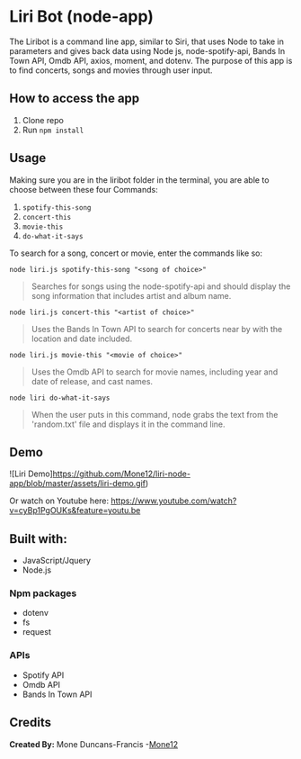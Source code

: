 # Liri Bot (node-app)

The Liribot is a command line app, similar to Siri, that uses Node to take in parameters and gives back data using Node js, node-spotify-api, Bands In Town API, Omdb API, axios, moment, and dotenv. The purpose of this app is to find concerts, songs and movies through user input.

## How to access the app

1. Clone repo
2. Run `npm install`

## Usage

Making sure you are in the liribot folder in the terminal, you are able to choose between these four Commands:
 1. `spotify-this-song`
 2. `concert-this`
 3. `movie-this`
 4. `do-what-it-says`

To search for a song, concert or movie, enter the commands like so:
```
node liri.js spotify-this-song "<song of choice>"
``` 
> Searches for songs using the node-spotify-api and should display the song information that includes artist and album name.

```
node liri.js concert-this "<artist of choice>"
```
> Uses the Bands In Town API to search for concerts near by with the location and date included.

```
node liri.js movie-this "<movie of choice>"
```
> Uses the Omdb API to search for movie names, including year and date of release, and cast names.

```
node liri do-what-it-says
```
> When the user puts in this command, node grabs the text from the 'random.txt' file and displays it in the command line.

## Demo

![Liri Demo]https://github.com/Mone12/liri-node-app/blob/master/assets/liri-demo.gif)

Or watch on Youtube here: https://www.youtube.com/watch?v=cyBp1PgOUKs&feature=youtu.be

## Built with:
 * JavaScript/Jquery
 * Node.js

### Npm packages
* dotenv
* fs
* request

### APIs
* Spotify API
* Omdb API
* Bands In Town API

## Credits
<b>Created By:</b> Mone Duncans-Francis -[Mone12](https://github.com/Mone12)


